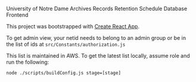 University of Notre Dame Archives Records Retention Schedule Database Frontend

This project was bootstrapped with [Create React App](https://github.com/facebookincubator/create-react-app).

To get admin view, your netid needs to belong to an admin group or be in the list of ids at `src/Constants/authorization.js`

This list is maintained in AWS. To get the latest list locally, assume role and run the following:
```
node ./scripts/buildConfig.js stage=[stage]
```